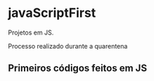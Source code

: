 # javaScriptFirst

Projetos em JS.   
 
Processo realizado durante a quarentena        
   
## Primeiros códigos feitos em JS 
<br>    
  
 
  


   
 
 

